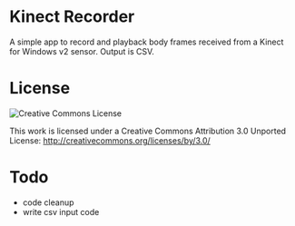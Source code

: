 # Kinect Recorder

A simple app to record and playback body frames received from a Kinect for Windows v2 sensor. Output is CSV.

# License

![Creative Commons License](https://i.creativecommons.org/l/by/3.0/88x31.png)

This work is licensed under a Creative Commons Attribution 3.0 Unported License: http://creativecommons.org/licenses/by/3.0/

# Todo
- code cleanup
- write csv input code
